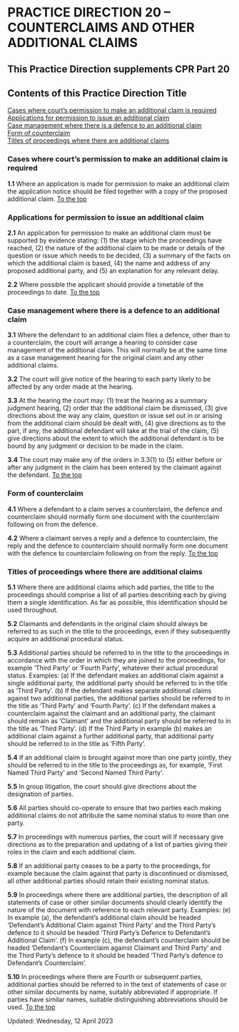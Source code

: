 # PRACTICE DIRECTION 20 – COUNTERCLAIMS AND OTHER ADDITIONAL CLAIMS
## This Practice Direction supplements CPR Part 20
Contents of this Practice Direction
Title  
---  
[Cases where court’s permission to make an additional claim is required](https://www.justice.gov.uk/courts/procedure-rules/civil/rules/part20/pd_part20#1.1)  
[Applications for permission to issue an additional claim](https://www.justice.gov.uk/courts/procedure-rules/civil/rules/part20/pd_part20#2.1)  
[Case management where there is a defence to an additional claim](https://www.justice.gov.uk/courts/procedure-rules/civil/rules/part20/pd_part20#5.1)  
[Form of counterclaim](https://www.justice.gov.uk/courts/procedure-rules/civil/rules/part20/pd_part20#6.1)  
[Titles of proceedings where there are additional claims](https://www.justice.gov.uk/courts/procedure-rules/civil/rules/part20/pd_part20#7.1)  
### Cases where court’s permission to make an additional claim is required

**1.1** Where an application is made for permission to make an additional claim the application notice should be filed together with a copy of the proposed additional claim.
[To the top](https://www.justice.gov.uk/courts/procedure-rules/civil/rules/part20/pd_part20#top)
### Applications for permission to issue an additional claim

**2.1** An application for permission to make an additional claim must be supported by evidence stating:
(1) the stage which the proceedings have reached,
(2) the nature of the additional claim to be made or details of the question or issue which needs to be decided,
(3) a summary of the facts on which the additional claim is based,
(4) the name and address of any proposed additional party, and
(5) an explanation for any relevant delay.

**2.2** Where possible the applicant should provide a timetable of the proceedings to date.
[To the top](https://www.justice.gov.uk/courts/procedure-rules/civil/rules/part20/pd_part20#top)
### Case management where there is a defence to an additional claim

**3.1** Where the defendant to an additional claim files a defence, other than to a counterclaim, the court will arrange a hearing to consider case management of the additional claim. This will normally be at the same time as a case management hearing for the original claim and any other additional claims.

**3.2** The court will give notice of the hearing to each party likely to be affected by any order made at the hearing.

**3.3** At the hearing the court may:
(1) treat the hearing as a summary judgment hearing,
(2) order that the additional claim be dismissed,
(3) give directions about the way any claim, question or issue set out in or arising from the additional claim should be dealt with,
(4) give directions as to the part, if any, the additional defendant will take at the trial of the claim,
(5) give directions about the extent to which the additional defendant is to be bound by any judgment or decision to be made in the claim.

**3.4** The court may make any of the orders in 3.3(1) to (5) either before or after any judgment in the claim has been entered by the claimant against the defendant.
[To the top](https://www.justice.gov.uk/courts/procedure-rules/civil/rules/part20/pd_part20#top)
### Form of counterclaim

**4.1** Where a defendant to a claim serves a counterclaim, the defence and counterclaim should normally form one document with the counterclaim following on from the defence.

**4.2** Where a claimant serves a reply and a defence to counterclaim, the reply and the defence to counterclaim should normally form one document with the defence to counterclaim following on from the reply.
[To the top](https://www.justice.gov.uk/courts/procedure-rules/civil/rules/part20/pd_part20#top)
### Titles of proceedings where there are additional claims

**5.1** Where there are additional claims which add parties, the title to the proceedings should comprise a list of all parties describing each by giving them a single identification. As far as possible, this identification should be used throughout.

**5.2** Claimants and defendants in the original claim should always be referred to as such in the title to the proceedings, even if they subsequently acquire an additional procedural status.

**5.3** Additional parties should be referred to in the title to the proceedings in accordance with the order in which they are joined to the proceedings, for example ‘Third Party’ or ‘Fourth Party’, whatever their actual procedural status.
Examples:
(a) If the defendant makes an additional claim against a single additional party, the additional party should be referred to in the title as ‘Third Party’.
(b) If the defendant makes separate additional claims against two additional parties, the additional parties should be referred to in the title as ‘Third Party’ and ‘Fourth Party’.
(c) If the defendant makes a counterclaim against the claimant and an additional party, the claimant should remain as ‘Claimant’ and the additional party should be referred to in the title as ‘Third Party’.
(d) If the Third Party in example (b) makes an additional claim against a further additional party, that additional party should be referred to in the title as ‘Fifth Party’.

**5.4** If an additional claim is brought against more than one party jointly, they should be referred to in the title to the proceedings as, for example, ‘First Named Third Party’ and ‘Second Named Third Party’.

**5.5** In group litigation, the court should give directions about the designation of parties.

**5.6** All parties should co-operate to ensure that two parties each making additional claims do not attribute the same nominal status to more than one party.

**5.7** In proceedings with numerous parties, the court will if necessary give directions as to the preparation and updating of a list of parties giving their roles in the claim and each additional claim.

**5.8** If an additional party ceases to be a party to the proceedings, for example because the claim against that party is discontinued or dismissed, all other additional parties should retain their existing nominal status.

**5.9** In proceedings where there are additional parties, the description of all statements of case or other similar documents should clearly identify the nature of the document with reference to each relevant party.
Examples:
(e) In example (a), the defendant’s additional claim should be headed ‘Defendant’s Additional Claim against Third Party’ and the Third Party’s defence to it should be headed ‘Third Party’s Defence to Defendant’s Additional Claim’.
(f) In example (c), the defendant’s counterclaim should be headed ‘Defendant’s Counterclaim against Claimant and Third Party’ and the Third Party’s defence to it should be headed ‘Third Party’s defence to Defendant’s Counterclaim’.

**5.10** In proceedings where there are Fourth or subsequent parties, additional parties should be referred to in the text of statements of case or other similar documents by name, suitably abbreviated if appropriate. If parties have similar names, suitable distinguishing abbreviations should be used.
[To the top](https://www.justice.gov.uk/courts/procedure-rules/civil/rules/part20/pd_part20#top)

Updated: Wednesday, 12 April 2023
